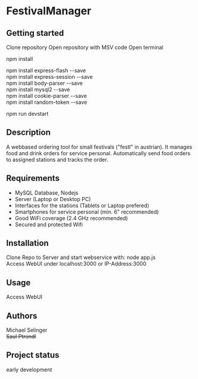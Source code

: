 # FestivalManager

## Getting started

Clone repository
Open repository with MSV code
Open terminal

npm install

npm install express-flash --save<br>
npm install express-session --save<br>
npm install body-parser --save<br>
npm install mysql2 --save<br>
npm install cookie-parser --save<br>
npm install random-token --save <br>

npm run devstart

## Description
A webbased ordering tool for small festivals ("festl" in austrian). It manages food and drink orders for service personal. Automatically send food orders to assigned stations and tracks the order.

## Requirements
- MySQL Database, Nodejs
- Server (Laptop or Desktop PC)
- Interfaces for the stations (Tablets or Laptop prefered)
- Smartphones for service personal (min. 6" recommended)
- Good WiFi coverage (2.4 GHz recommended)
- Secured and protected Wifi

## Installation
Clone Repo to Server and start webservice with: node app.js<br>
Access WebUI under localhost:3000 or IP-Address:3000

## Usage
Access WebUI

## Authors 
Michael Selinger<br>
~~Saul Ptrondl~~

## Project status
early development
